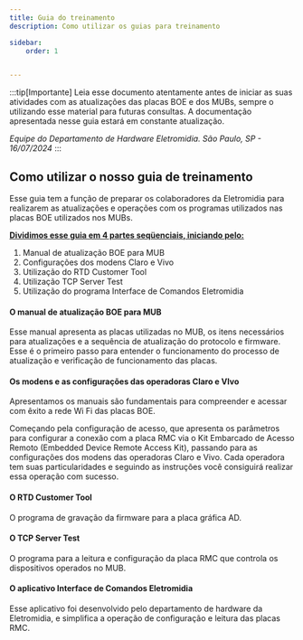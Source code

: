 ```yaml
---
title: Guia do treinamento
description: Como utilizar os guias para treinamento

sidebar:
    order: 1


---
```


[comment]: <> (Documentação online para o aplicativo Interface de Comando Eletromidia)
[comment]: <> (Criado por Alexandre de Abreu - alexandre.abreu@eletromidia.com.br)
[comment]: <> (Data : 17/06/2024)

 
:::tip[Importante]
Leia esse documento atentamente antes de iniciar as suas atividades com as atualizações das placas BOE e dos MUBs, sempre o utilizando esse material para futuras consultas. A documentação apresentada nesse guia estará em constante atualização.

<i>Equipe do Departamento de Hardware Eletromidia. 
São Paulo, SP  - 16/07/2024</i>
::: 

## Como utilizar o nosso guia de treinamento

Esse guia tem a função de preparar os colaboradores da Eletromidia para realizarem as atualizações e operações com os programas utilizados nas placas BOE utilizados nos MUBs.

<b><u>Dividimos esse guia em 4 partes seqüenciais, iniciando pelo:</b></u>

1. Manual de atualização BOE para MUB
2. Configurações dos modens Claro e Vivo
3. Utilização do RTD Customer Tool
4. Utilização TCP Server Test
5. Utilização do programa Interface de Comandos Eletromidia 

#### O manual de atualização BOE para MUB

Esse manual apresenta as placas utilizadas no MUB, os itens necessários para atualizações e a sequência de atualização do protocolo e firmware. Esse é o primeiro passo para entender o funcionamento do processo de atualização e verificação de funcionamento das placas.

#### Os modens e as configurações das operadoras Claro e VIvo

Apresentamos os manuais são fundamentais para compreender e acessar com êxito a rede Wi Fi das placas BOE.

Começando pela configuração de acesso, que apresenta os parâmetros para configurar a conexão com a placa RMC via o Kit Embarcado de Acesso Remoto (Embedded Device Remote Access Kit), passando para as configurações dos modens das operadoras Claro e Vivo. Cada operadora tem suas particularidades e seguindo as instruções você consiguirá realizar essa operação com sucesso.

#### O RTD Customer Tool

O programa de gravação da firmware para a placa gráfica AD.

#### O TCP Server Test

O programa para a leitura e configuração da placa RMC que controla os dispositivos operados no MUB.

#### O aplicativo Interface de Comandos Eletromidia

Esse aplicativo foi desenvolvido pelo departamento de hardware da Eletromidia, e simplifica a operação de configuração e leitura das placas RMC.

